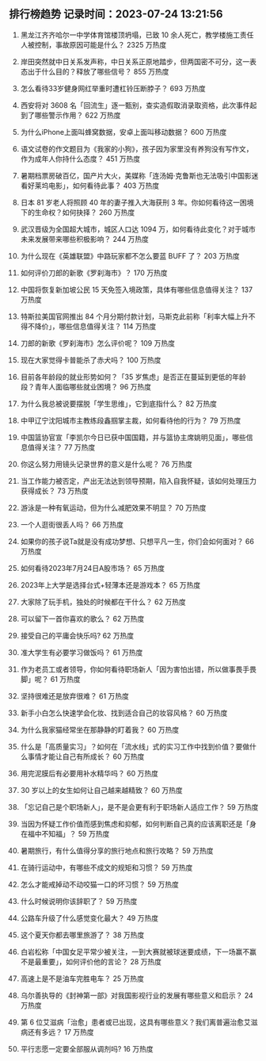 
## 排行榜趋势 记录时间：2023-07-24 13:21:56
  
  1. 黑龙江齐齐哈尔一中学体育馆楼顶坍塌，已致 10 余人死亡，教学楼施工责任人被控制，事故原因可能是什么？ 2325 万热度
    
  2. 岸田突然就中日关系发声称，中日关系正原地踏步，但两国密不可分，这一表态出于什么目的？释放了哪些信号？ 855 万热度
    
  3. 怎么看待33岁健身网红举重时遭杠铃压断脖子？ 693 万热度
    
  4. 西安将对 3608 名「回流生」逐一甄别，查实造假取消录取资格，此次事件起到了哪些警示作用？ 622 万热度
    
  5. 为什么iPhone上面叫蜂窝数据，安卓上面叫移动数据？ 600 万热度
    
  6. 语文试卷的作文题目为《我家的小狗》，孩子因为家里没有养狗没有写作文，作为成年人你持什么态度？ 451 万热度
    
  7. 暑期档票房破百亿，国产片大火，美媒称「连汤姆·克鲁斯也无法吸引中国影迷看好莱坞电影」，如何看待此事？ 403 万热度
    
  8. 日本 81 岁老人将照顾 40 年的妻子推入大海获刑 3 年。你如何看待这一困境下的生命权？如何抉择？ 260 万热度
    
  9. 武汉晋级为全国超大城市，城区人口达 1094 万，如何看待此变化？对于城市未来发展带来哪些积极影响？ 244 万热度
    
  10. 为什么现在《英雄联盟》中路玩家都不怎么要蓝 BUFF 了？ 203 万热度
    
  11. 如何评价刀郎的新歌《罗刹海市》？ 170 万热度
    
  12. 中国将恢复新加坡公民 15 天免签入境政策，具体有哪些信息值得关注？ 137 万热度
    
  13. 特斯拉美国官网推出 84 个月分期付款计划，马斯克此前称「利率大幅上升不得不降价」，哪些信息值得关注？ 114 万热度
    
  14. 刀郎的新歌《罗刹海市》怎么评价呢？ 109 万热度
    
  15. 现在大家觉得卡普能杀了赤犬吗？ 100 万热度
    
  16. 目前各年龄段的就业形势如何？「35 岁焦虑」是否正在蔓延到更低的年龄段？青年人面临哪些就业困境？ 96 万热度
    
  17. 为什么我总被说要摆脱「学生思维」，它到底指什么？ 82 万热度
    
  18. 中甲辽宁沈阳城市主教练段鑫掴掌主裁，如何看待他的行为？ 79 万热度
    
  19. 中国篮协官宣「李凯尔今日已获中国国籍，并与篮协主席姚明见面」，哪些信息值得关注？ 77 万热度
    
  20. 你这么努力用镜头记录世界的意义是什么呢？ 76 万热度
    
  21. 当工作能力被否定，产出无法达到领导预期，陷入自我怀疑，该如何处理压力获得成长？ 73 万热度
    
  22. 游泳是一种有氧运动，但为什么减肥效果不明显？ 70 万热度
    
  23. 一个人逛街很丢人吗？ 66 万热度
    
  24. 如果你的孩子说Ta就是没有成功梦想、只想平凡一生，你们会如何面对？ 66 万热度
    
  25. 如何看待2023年7月24日A股市场？ 65 万热度
    
  26. 2023年上大学是选择台式+轻薄本还是游戏本？ 65 万热度
    
  27. 大家除了玩手机，独处的时候都在干什么？ 62 万热度
    
  28. 可以留下一首你喜欢的歌么？ 62 万热度
    
  29. 接受自己的平庸会快乐吗? 62 万热度
    
  30. 准大学生有必要学习做饭吗？ 61 万热度
    
  31. 作为老员工或者领导，你如何看待职场新人「因为害怕出错，所以做事畏手畏脚」呢？ 61 万热度
    
  32. 坚持很难还是放弃很难？ 61 万热度
    
  33. 新手小白怎么快速学会化妆、找到适合自己的妆容风格？ 60 万热度
    
  34. 为什么我家猫经常坐在那静静的盯着我？ 60 万热度
    
  35. 什么是「高质量实习」？如何在「流水线」式的实习工作中找到价值？要做什么事情才能让自己有所成长？ 60 万热度
    
  36. 用完泥膜后有必要用补水精华吗？ 60 万热度
    
  37. 30 岁以上的女生如何让自己越来越精致？ 60 万热度
    
  38. 「忘记自己是个职场新人」，是不是会更有利于职场新人适应工作？ 59 万热度
    
  39. 当因为怀疑工作价值而感到焦虑和抑郁，如何判断自己真的应该离职还是「身在福中不知福」？ 59 万热度
    
  40. 暑期旅行，有什么值得分享的旅行地点和旅行攻略？ 59 万热度
    
  41. 在骑行运动中，有哪些不成文的规矩和习惯？ 59 万热度
    
  42. 怎么才能戒掉动不动咬猫一口的坏习惯？ 59 万热度
    
  43. 什么时候说明你该辞职了？ 59 万热度
    
  44. 公路车升级了什么感觉变化最大？ 49 万热度
    
  45. 这个夏天你都去哪里旅游了？ 38 万热度
    
  46. 白岩松称「中国女足平常少被关注，一到大赛就被球迷要成绩，下一场赢不赢不是最重要」，如何评价他的言论？ 28 万热度
    
  47. 高速上是不是油车完胜电车？ 25 万热度
    
  48. 乌尔善执导的《封神第一部》对我国影视行业的发展有哪些意义和启示？ 24 万热度
    
  49. 第 6 位艾滋病「治愈」患者或已出现，这具有哪些意义？我们离普遍治愈艾滋病还有多远？ 17 万热度
    
  50. 平行志愿一定要全部服从调剂吗? 16 万热度
    